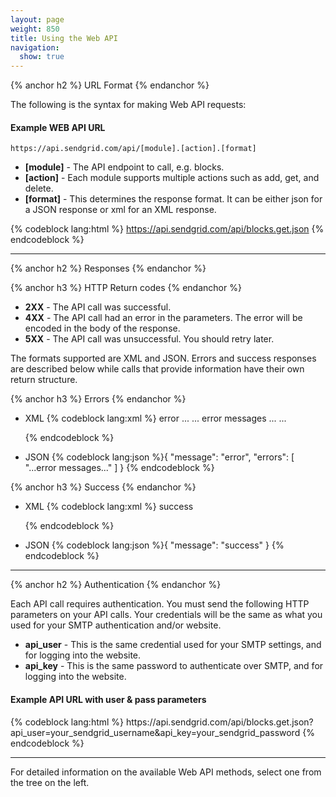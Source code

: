 ```yaml
---
layout: page
weight: 850
title: Using the Web API
navigation:
  show: true
---
```


{% anchor h2 %}
URL Format 
{% endanchor %}
<p>The following is the syntax for making Web API requests:</p>

<h4>Example WEB API URL</h4>
<code>https://api.sendgrid.com/api/[module].[action].[format]</code>


<ul>
  <li><strong>[module]</strong> - The API endpoint to call, e.g. blocks.</li>
  <li><strong>[action]</strong> - Each module supports multiple actions such as add, get, and delete.</li>
	<li><strong>[format]</strong> - This determines the response format. It can be either json for a JSON response or xml for an XML response.</li>
</ul>

{% codeblock lang:html %}
https://api.sendgrid.com/api/blocks.get.json
{% endcodeblock %}

<hr/>


{% anchor h2 %}
Responses 
{% endanchor %}

{% anchor h3 %}
HTTP Return codes 
{% endanchor %}
<ul>
	<li><strong>2XX</strong> - The API call was successful.</li>
	<li><strong>4XX</strong> - The API call had an error in the parameters. The error will be encoded in the body of the response.</li>
	<li><strong>5XX</strong> - The API call was unsuccessful. You should retry later.</li>
</ul>


<p>The formats supported are XML and JSON. Errors and success responses are described below while calls that provide information have their own return structure.</p>

{% anchor h3 %}
Errors 
{% endanchor %}
<ul>
	<li>XML
{% codeblock lang:xml %}<result>
   <message>error</message>
   <errors>
      ...
      <error>... error messages ...</error>
      ...
   </errors>
</result>

{% endcodeblock %}
</li>
	<li>JSON
{% codeblock lang:json %}{
  "message": "error",
  "errors": [
    "...error messages..."
  ]
}
{% endcodeblock %}
</li>
</ul>

{% anchor h3 %}
Success
{% endanchor %}
<ul>
	<li>XML
{% codeblock lang:xml %}<result>
success
</result>

{% endcodeblock %}
</li>
	<li>JSON
{% codeblock lang:json %}{
  "message": "success"
}
{% endcodeblock %}
</li>
</ul>
<hr/>

{% anchor h2 %}
Authentication 
{% endanchor %}
<p>Each API call requires authentication. You must send the following HTTP parameters on your API calls. Your credentials will be the same as what you used for your SMTP authentication and/or website.</p>
<ul>
	<li><strong>api_user</strong> - This is the same credential used for your SMTP settings, and for logging into the website.</li>
	<li><strong>api_key</strong> - This is the same password to authenticate over SMTP, and for logging into the website.</li>
</ul>

<h4>Example API URL with user & pass parameters</h4>
{% codeblock lang:html %}
https://api.sendgrid.com/api/blocks.get.json?api_user=your_sendgrid_username&api_key=your_sendgrid_password
{% endcodeblock %}

<hr/>

<p>For detailed information on the available Web API methods, select one from the tree on the left.</p>
